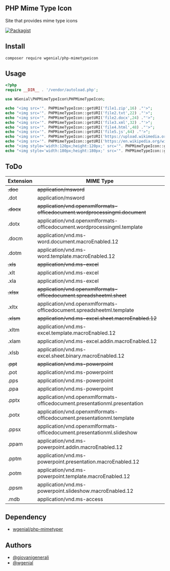 ## PHP Mime Type Icon

Site that provides mime type icons

[![Packagist](https://img.shields.io/packagist/v/wgenial/php-mimetypeicon.svg?maxAge=900)](https://packagist.org/packages/wgenial/php-mimetypeicon)

## Install
```
composer require wgenial/php-mimetypeicon
```

## Usage
```php
<?php
require __DIR__ . '/vendor/autoload.php';

use WGenial\PHPMimeTypeIcon\PHPMimeTypeIcon;

echo "<img src='". PHPMimeTypeIcon::getURI('file1.zip',16) ."'>";
echo "<img src='". PHPMimeTypeIcon::getURI('file2.txt',22) ."'>";
echo "<img src='". PHPMimeTypeIcon::getURI('file2.docx',24) ."'>";
echo "<img src='". PHPMimeTypeIcon::getURI('file3.xml',32) ."'>";
echo "<img src='". PHPMimeTypeIcon::getURI('file4.html',48) ."'>";
echo "<img src='". PHPMimeTypeIcon::getURI('file5.js',64) ."'>";
echo "<img src='". PHPMimeTypeIcon::getURI('https://upload.wikimedia.org/wikipedia/commons/2/26/Logo-composer-transparent.png',96) ."'>";
echo "<img src='". PHPMimeTypeIcon::getURI('https://en.wikipedia.org/wiki/PHP#/media/File:PHP-logo.svg','scalable') ."'>";
echo "<img style='width:120px;height:120px;' src='". PHPMimeTypeIcon::getURI('file6.xlsx','scalable') ."'>";
echo "<img style='width:180px;height:180px;' src='". PHPMimeTypeIcon::getURI('https://media.giphy.com/media/13hxeOYjoTWtK8/giphy.gif','scalable') ."'>";
```

## ToDo
**Extension** | **MIME Type**
--- | ---
~~.doc~~ | ~~application/msword~~
.dot | application/msword
~~.docx~~ | ~~application/vnd.openxmlformats-officedocument.wordprocessingml.document~~
.dotx | application/vnd.openxmlformats-officedocument.wordprocessingml.template
.docm | application/vnd.ms-word.document.macroEnabled.12
.dotm | application/vnd.ms-word.template.macroEnabled.12
~~.xls~~ | ~~application/vnd.ms-excel~~
.xlt |  application/vnd.ms-excel
.xla |  application/vnd.ms-excel
~~.xlsx~~ | ~~application/vnd.openxmlformats-officedocument.spreadsheetml.sheet~~
.xltx | application/vnd.openxmlformats-officedocument.spreadsheetml.template
~~.xlsm~~ | ~~application/vnd.ms-excel.sheet.macroEnabled.12~~
.xltm | application/vnd.ms-excel.template.macroEnabled.12
.xlam | application/vnd.ms-excel.addin.macroEnabled.12
.xlsb | application/vnd.ms-excel.sheet.binary.macroEnabled.12
~~.ppt~~ |  ~~application/vnd.ms-powerpoint~~
.pot |  application/vnd.ms-powerpoint
.pps |  application/vnd.ms-powerpoint
.ppa |  application/vnd.ms-powerpoint
.pptx | application/vnd.openxmlformats-officedocument.presentationml.presentation
.potx | application/vnd.openxmlformats-officedocument.presentationml.template
.ppsx | application/vnd.openxmlformats-officedocument.presentationml.slideshow
.ppam | application/vnd.ms-powerpoint.addin.macroEnabled.12
.pptm | application/vnd.ms-powerpoint.presentation.macroEnabled.12
.potm | application/vnd.ms-powerpoint.template.macroEnabled.12
.ppsm | application/vnd.ms-powerpoint.slideshow.macroEnabled.12
.mdb |  application/vnd.ms-access


## Dependency
* [wgenial/php-mimetyper](https://packagist.org/packages/wgenial/php-mimetyper)

## Authors
* [@giovanigenerali](https://github.com/giovanigenerali)
* [@wgenial](https://github.com/wgenial)